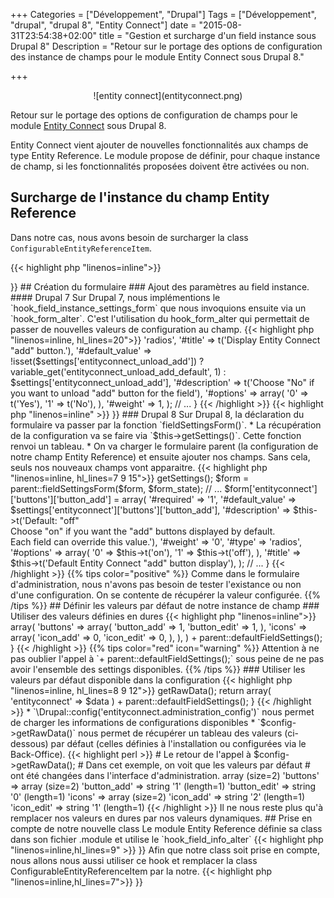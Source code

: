 +++
Categories = ["Développement", "Drupal"]
Tags = ["Développement", "drupal", "drupal 8", "Entity Connect"]
date = "2015-08-31T23:54:38+02:00"
title = "Gestion et surcharge d'un field instance sous Drupal 8"
Description = "Retour sur le portage des options de configuration des instance de champs pour le module Entity Connect sous Drupal 8."

+++

<center>![entity connect](entityconnect.png)</center>

Retour sur le portage des options de configuration de champs pour le module [Entity Connect](https://drupal.org/project/entityconnect) sous Drupal 8.

Entity Connect vient ajouter de nouvelles fonctionnalités aux champs de type Entity Reference. Le module propose de définir, pour chaque instance de champ, si les fonctionnalités proposées doivent être activées ou non.

## Surcharge de l'instance du champ Entity Reference

Dans notre cas, nous avons besoin de surcharger la class `ConfigurableEntityReferenceItem`.

{{< highlight php "linenos=inline">}}
<?php

namespace Drupal\entityconnect;

use Drupal\entity_reference\ConfigurableEntityReferenceItem;
use Drupal\Core\Form\FormStateInterface;

class ConfigurableEntityconnectItem extends ConfigurableEntityReferenceItem {
  // Do something.
}
{{< /highlight >}}

## Création du formulaire

### Ajout des paramètres au field instance.

#### Drupal 7

Sur Drupal 7, nous implémentions le `hook_field_instance_settings_form` que nous invoquions ensuite via un `hook_form_alter`.  
C'est l'utilisation du hook_form_alter qui permettait de passer de nouvelles valeurs de configuration au champ.

{{< highlight php "linenos=inline, hl_lines=20">}}
<?php

/**
 * Add settings to an instance field settings form.
 *
 * Invoked from field_ui_field_edit_form() to allow the module defining the
 * field to add settings for a field instance.
 *
 * @return array
 *   The form definition for the field instance settings.
 */
function entityconnect_field_instance_settings_form($field, $instance) {
  $settings = $instance;

  // Add choice for user to not load entity connect "add" button
  // on the field.
  $form['entityconnect_unload_add'] = array(
    '#type' => 'radios',
    '#title' => t('Display Entity Connect "add" button.'),
    '#default_value' => !isset($settings['entityconnect_unload_add']) ? variable_get('entityconnect_unload_add_default', 1) : $settings['entityconnect_unload_add'],
    '#description' => t('Choose "No" if you want to unload "add" button for the field'),
    '#options' => array(
      '0' => t('Yes'),
      '1' => t('No'),
    ),
    '#weight' => 1,
  );

  // ...
}

{{< /highlight >}}

{{< highlight php "linenos=inline" >}}
<?php

/**
 * Implements hook_FORM_ID_form_alter().
 *
 * @param $form
 * @param $form_state
 * @param $form_id
 */
function entityconnect_form_field_ui_field_edit_form_alter(&$form, &$form_state, $form_id) {

  $field_types = _entityconnect_get_references_field_type_list();

  // Use to add choice field.
  if (in_array($form['#field']['type'], $field_types)) {
    $instance = $form['#instance'];
    $field = $form['#field'];
    $additions = module_invoke('entityconnect', 'field_instance_settings_form', $field, $instance);
    if (is_array($additions) && isset($form['instance'])) {
      $form['instance'] += $additions;
    }
  }
}

{{< /highlight >}}

### Drupal 8

Sur Drupal 8, la déclaration du formulaire va passer par la fonction `fieldSettingsForm()`.

* La récupération de la configuration va se faire via `$this->getSettings()`. Cette fonction renvoi un tableau.
* On va charger le formulaire parent (la configuration de notre champ Entity Reference) et ensuite ajouter nos champs. Sans cela, seuls nos nouveaux champs vont apparaitre.

{{< highlight php "linenos=inline, hl_lines=7 9 15">}}
<?php

  /**
   * {@inheritdoc}
   */
  public function fieldSettingsForm(array $form, FormStateInterface $form_state) {
    $settings = $this->getSettings();

    $form = parent::fieldSettingsForm($form, $form_state);

    // ...

    $form['entityconnect']['buttons']['button_add'] = array(
      '#required' => '1',
      '#default_value' => $settings['entityconnect']['buttons']['button_add'],
      '#description' => $this->t('Default: "off"<br />
                            Choose "on" if you want the "add" buttons displayed by default.<br />
                            Each field can override this value.'),
      '#weight' => '0',
      '#type' => 'radios',
      '#options' => array(
        '0' => $this->t('on'),
        '1' => $this->t('off'),
      ),
      '#title' => $this->t('Default Entity Connect "add" button display'),
    );


    // ...
  }

{{< /highlight >}}  

{{% tips color="positive" %}}
Comme dans le formulaire d'administration, nous n'avons pas besoin de tester l'existance ou non d'une configuration.  
On se contente de récupérer la valeur configurée.
{{% /tips %}}

## Définir les valeurs par défaut de notre instance de champ

### Utiliser des valeurs définies en dures

{{< highlight php "linenos=inline">}}
<?php

  /**
   * {@inheritdoc}
   */
  public static function defaultFieldSettings() {
    return array(
      'entityconnect' => array(
        'buttons' => array(
          'button_add' => 1,
          'button_edit' => 1,
        ),
        'icons' => array(
          'icon_add' => 0,
          'icon_edit' => 0,
        ),
      ),
    ) + parent::defaultFieldSettings();
  }
{{< /highlight >}}

{{% tips color="red" icon="warning" %}}
Attention à ne pas oublier l'appel à `+ parent::defaultFieldSettings();` sous peine de ne pas avoir l'ensemble des settings disponibles.
{{% /tips %}}


### Utiliser les valeurs par défaut disponible dans la configuration

{{< highlight php "linenos=inline, hl_lines=8 9 12">}}
<?php

  /**
   * {@inheritdoc}
   */
  public static function defaultFieldSettings() {

    $config = \Drupal::config('entityconnect.administration_config');
    $data = $config->getRawData();

    return array(
      'entityconnect' => $data
    ) + parent::defaultFieldSettings();
  }
{{< /highlight >}}

* `\Drupal::config('entityconnect.administration_config')` nous permet de charger les informations de configurations disponibles
* `$config->getRawData()` nous permet de récupérer un tableau des valeurs (ci-dessous) par défaut (celles définies à l'installation ou configurées via le Back-Office).

{{< highlight perl >}}
# Le retour de l'appel à $config->getRawData();
# Dans cet exemple, on voit que les valeurs par défaut
#   ont été changées dans l'interface d'administration.
array (size=2)
  'buttons' =>
    array (size=2)
      'button_add' => string '1' (length=1)
      'button_edit' => string '0' (length=1)
  'icons' =>
    array (size=2)
      'icon_add' => string '2' (length=1)
      'icon_edit' => string '1' (length=1)
{{< /highlight >}}

Il ne nous reste plus qu'à remplacer nos valeurs en dures par nos valeurs dynamiques.


## Prise en compte de notre nouvelle class

Le module Entity Reference définie sa class dans son fichier .module et utilise le `hook_field_info_alter`

{{< highlight php "linenos=inline,hl_lines=9" >}}
<?php

/**
 * Implements hook_field_info_alter().
 */
function entity_reference_field_info_alter(&$info) {
  // Make the entity reference field configurable.
  $info['entity_reference']['no_ui'] = FALSE;
  $info['entity_reference']['class'] = '\Drupal\entity_reference\ConfigurableEntityReferenceItem';
  $info['entity_reference']['list_class'] = '\Drupal\Core\Field\EntityReferenceFieldItemList';
  $info['entity_reference']['default_widget'] = 'entity_reference_autocomplete';
  $info['entity_reference']['default_formatter'] = 'entity_reference_label';
  $info['entity_reference']['provider'] = 'entity_reference';
}
{{< /highlight >}}

Afin que notre class soit prise en compte, nous allons nous aussi utiliser ce hook et remplacer la class ConfigurableEntityReferenceItem par la notre.

{{< highlight php "linenos=inline,hl_lines=7">}}
<?php

/**
 * Implements hook_field_info_alter().
 */
function entityconnect_field_info_alter(&$info) {
  $info['entity_reference']['class'] = '\Drupal\entityconnect\ConfigurableEntityconnectItem';
}
{{< /highlight >}}
